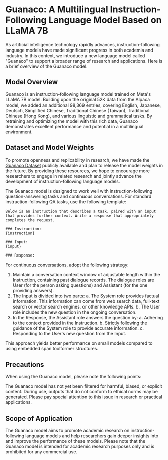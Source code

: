 # Guanaco: A Multilingual Instruction-Following Language Model Based on LLaMA 7B

As artificial intelligence technology rapidly advances, instruction-following language models have made significant progress in both academia and industry. In this context, we introduce a new language model called "Guanaco" to support a broader range of research and applications. Here is a brief overview of the Guanaco model.

## Model Overview

Guanaco is an instruction-following language model trained on Meta's LLaMA 7B model. Building upon the original 52K data from the Alpaca model, we added an additional 98,369 entries, covering English, Japanese, Deutsch, Simplified Chinese, Traditional Chinese (Taiwan), Traditional Chinese (Hong Kong), and various linguistic and grammatical tasks. By retraining and optimizing the model with this rich data, Guanaco demonstrates excellent performance and potential in a multilingual environment.

## Dataset and Model Weights

To promote openness and replicability in research, we have made the [Guanaco Dataset](https://huggingface.co/datasets/JosephusCheung/GuanacoDataset) publicly available and plan to release the model weights in the future. By providing these resources, we hope to encourage more researchers to engage in related research and jointly advance the development of instruction-following language models.

The Guanaco model is designed to work well with instruction-following question-answering tasks and continuous conversations. For standard instruction-following QA tasks, use the following template:

```
Below is an instruction that describes a task, paired with an input that provides further context. Write a response that appropriately completes the request.

### Instruction:
{instruction}

### Input:
{input}

### Response:
```

For continuous conversations, adopt the following strategy:

1. Maintain a conversation context window of adjustable length within the Instruction, containing past dialogue records. The dialogue roles are User (for the person asking questions) and Assistant (for the one providing answers).
2. The Input is divided into two parts: a. The System role provides factual information. This information can come from web search data, full-text search or vector search engines, or other knowledge APIs. b. The User role includes the new question in the ongoing conversation.
3. In the Response, the Assistant role answers the question by: a. Adhering to the context provided in the Instruction. b. Strictly following the guidance of the System role to provide accurate information. c. Responding to the User's new question from the Input.

This approach yields better performance on small models compared to using embedded span toolformer structures.

## Precautions

When using the Guanaco model, please note the following points:

The Guanaco model has not yet been filtered for harmful, biased, or explicit content. During use, outputs that do not conform to ethical norms may be generated. Please pay special attention to this issue in research or practical applications.

## Scope of Application

The Guanaco model aims to promote academic research on instruction-following language models and help researchers gain deeper insights into and improve the performance of these models. Please note that the Guanaco model is intended for academic research purposes only and is prohibited for any commercial use.

